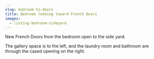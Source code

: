 ```yaml
---
slug: bedroom-to-doors
title: Bedroom looking toward French Doors
images:
  - listing-bedroom-sideyard
---
```

New French Doors from the bedroom open to the side yard.

The gallery space is to the left, and the laundry room and bathroom are through the cased opening on the right.
